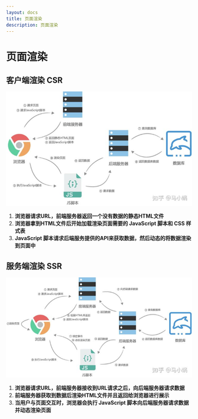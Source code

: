```yaml
---
layout: docs
title: 页面渲染
description: 页面渲染
---
```


# 页面渲染

## 客户端渲染 CSR

![image.png](./img/5.png)

1. **浏览器请求URL，前端服务器返回一个没有数据的静态HTML文件**
1. **浏览器拿到HTML文件后开始加载渲染页面需要的 JavaScript 脚本和 CSS 样式表**
1. **JavaScript 脚本请求后端服务提供的API来获取数据，然后动态的将数据渲染到页面中**

## 服务端渲染 SSR

![image.png](./img/6.png)

1. **浏览器请求URL，前端服务器接收到URL请求之后，向后端服务器请求数据**
1. **前端服务器获取到数据后渲染HTML文件并且返回给浏览器进行展示**
1. **当用户与页面交互时，浏览器会执行 JavaScript 脚本向后端服务器请求数据并动态渲染页面**

